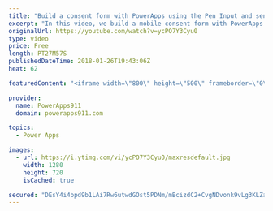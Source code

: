```yaml
---
title: "Build a consent form with PowerApps using the Pen Input and send it as an email attachment"
excerpt: "In this video, we build a mobile consent form with PowerApps to help teach some of its core concepts including how to send the Pen Input as an email attachment.  Video on customizing this form with popups and conditional formatting https://www.youtube.com/watch?v=IvapIsBbM-U  Video on sending an email"
originalUrl: https://youtube.com/watch?v=ycPO7Y3Cyu0
type: video
price: Free
length: PT27M57S
publishedDateTime: 2018-01-26T19:43:06Z
heat: 62

featuredContent: "<iframe width=\"800\" height=\"500\" frameborder=\"0\" src=\"https://www.youtube.com/embed/ycPO7Y3Cyu0\" allow=\"accelerometer; autoplay; encrypted-media; gyroscope; picture-in-picture\" allowfullscreen></iframe>"

provider:
  name: PowerApps911
  domain: powerapps911.com

topics:
  - Power Apps

images:
  - url: https://i.ytimg.com/vi/ycPO7Y3Cyu0/maxresdefault.jpg
    width: 1280
    height: 720
    isCached: true

secured: "DEsY4i4bpd9b1LAi7Rw6utwdGOst5PDNm/mBcizdC2+CvgNDvonk9vLg3KLZayoHQFpXLFAEU055TCpH2CtdZsDHWOW/t9syinIa4IT4DWZpfpmhnq+WYEHkc1t7NObpenBJKjitH2NoMgpvYANJaao+tfcWINR3BQZK5YglsfwXqdK2+Ha0ifgi5IRKGS9yqKH9gurwBju1tOLDlC9oP3l99gkE9XR9ecuN2nZA0bfeRbeLbxFPHyMpJV37tEEeTjMOyoUghtTdlhnqI9oSqFYOYrYfFlOYv/jzzzQxX85lzrO+gdc7RH4IeFn4d+wTn8p/tJcb5wKmirITuENKdZut9FR9be+Thysjrd1rMbDE5QLGqp6pqLts4GNnF8LK3P+9EsW3Vr3XRmvsXKYMyFpMNpb9m+GQtvq+2KIIvtM=;wdL+DKKYJNzzDArgByqKXw=="
---
```


